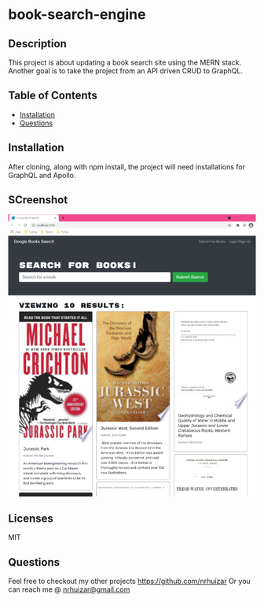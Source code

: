 # book-search-engine

## Description

This project is about updating a book search site using the MERN stack.  Another goal is to take the project from an API driven CRUD to GraphQL.

## Table of Contents
* [Installation](#installation)
* [Questions](#questions)


## Installation

After cloning, along with npm install, the project will need installations for GraphQL and Apollo.

## SCreenshot

 ![Google Books Search](./client/public/ScreenShot.png?raw=true)

## Licenses

MIT

## Questions  

Feel free to checkout my other projects https://github.com/nrhuizar
Or you can reach me @ nrhuizar@gmail.com